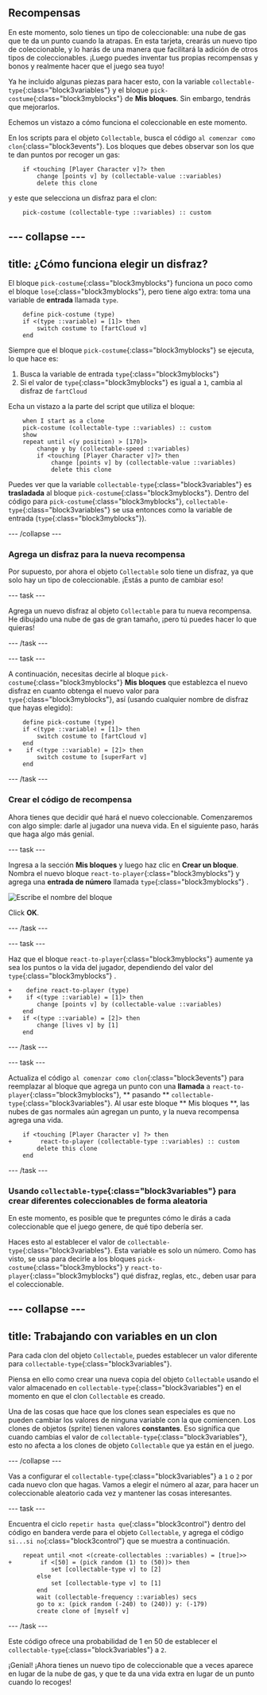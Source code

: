 ## Recompensas

En este momento, solo tienes un tipo de coleccionable: una nube de gas que te da un punto cuando la atrapas. En esta tarjeta, crearás un nuevo tipo de coleccionable, y lo harás de una manera que facilitará la adición de otros tipos de coleccionables. ¡Luego puedes inventar tus propias recompensas y bonos y realmente hacer que el juego sea tuyo!

Ya he incluido algunas piezas para hacer esto, con la variable `collectable-type`{:class="block3variables"} y el bloque `pick-costume`{:class="block3myblocks"} de **Mis bloques**. Sin embargo, tendrás que mejorarlos.

Echemos un vistazo a cómo funciona el coleccionable en este momento.

En los scripts para el objeto `Collectable`, busca el código `al comenzar como clon`{:class="block3events"}. Los bloques que debes observar son los que te dan puntos por recoger un gas:

```blocks3
    if <touching [Player Character v]?> then
        change [points v] by (collectable-value ::variables)
        delete this clone
```

y este que selecciona un disfraz para el clon:

```blocks3
    pick-costume (collectable-type ::variables) :: custom
```

--- collapse ---
---
title: ¿Cómo funciona elegir un disfraz?
---

El bloque `pick-costume`{:class="block3myblocks"} funciona un poco como el bloque `lose`{:class="block3myblocks"}, pero tiene algo extra: toma una variable de **entrada** llamada `type`.

```blocks3
    define pick-costume (type)
    if <(type ::variable) = [1]> then
        switch costume to [fartCloud v]
    end
```

Siempre que el bloque `pick-costume`{:class="block3myblocks"} se ejecuta, lo que hace es:

 1. Busca la variable de entrada `type`{:class="block3myblocks"}
 1. Si el valor de `type`{:class="block3myblocks"} es igual a `1`, cambia al disfraz de `fartCloud`

Echa un vistazo a la parte del script que utiliza el bloque:

```blocks3
    when I start as a clone
    pick-costume (collectable-type ::variables) :: custom
    show
    repeat until <(y position) > [170]>
        change y by (collectable-speed ::variables)
        if <touching [Player Character v]?> then
            change [points v] by (collectable-value ::variables)
            delete this clone
```

Puedes ver que la variable `collectable-type`{:class="block3variables"} es **trasladada** al bloque `pick-costume`{:class="block3myblocks"}. Dentro del código para `pick-costume`{:class="block3myblocks"}, `collectable-type`{:class="block3variables"} se usa entonces como la variable de entrada (`type`{:class="block3myblocks"}).

--- /collapse ---

### Agrega un disfraz para la nueva recompensa

Por supuesto, por ahora el objeto `Collectable` solo tiene un disfraz, ya que solo hay un tipo de coleccionable. ¡Estás a punto de cambiar eso!

--- task ---

Agrega un nuevo disfraz al objeto `Collectable` para tu nueva recompensa. He dibujado una nube de gas de gran tamaño, ¡pero tú puedes hacer lo que quieras!

--- /task ---

--- task ---

A continuación, necesitas decirle al bloque `pick-costume`{:class="block3myblocks"} **Mis bloques** que establezca el nuevo disfraz en cuanto obtenga el nuevo valor para `type`{:class="block3myblocks"}, así \(usando cualquier nombre de disfraz que hayas elegido\):

```blocks3
    define pick-costume (type)
    if <(type ::variable) = [1]> then
        switch costume to [fartCloud v]
    end
+    if <(type ::variable) = [2]> then
        switch costume to [superFart v]
    end
```

--- /task ---

### Crear el código de recompensa

Ahora tienes que decidir qué hará el nuevo coleccionable. Comenzaremos con algo simple: darle al jugador una nueva vida. En el siguiente paso, harás que haga algo más genial.

--- task ---

Ingresa a la sección **Mis bloques** y luego haz clic en **Crear un bloque**. Nombra el nuevo bloque `react-to-player`{:class="block3myblocks"} y agrega una **entrada de número** llamada `type`{:class="block3myblocks"} .

![Escribe el nombre del bloque](images/powerupMakeName.png)

Click **OK**.

--- /task ---

--- task ---

Haz que el bloque `react-to-player`{:class="block3myblocks"} aumente ya sea los puntos o la vida del jugador, dependiendo del valor del `type`{:class="block3myblocks"} .

```blocks3
+    define react-to-player (type)
+    if <(type ::variable) = [1]> then
        change [points v] by (collectable-value ::variables)
    end
+   if <(type ::variable) = [2]> then
        change [lives v] by [1]
    end
```

--- /task ---

--- task ---

Actualiza el código `al comenzar como clon`{:class="block3events"} para reemplazar al bloque que agrega un punto con una **llamada** a `react-to-player`{:class="block3myblocks"}, ** pasando ** `collectable-type`{:class="block3variables"}. Al usar este bloque ** Mis bloques **, las nubes de gas normales aún agregan un punto, y la nueva recompensa agrega una vida.

```blocks3
    if <touching [Player Character v] ?> then
+        react-to-player (collectable-type ::variables) :: custom
        delete this clone
    end
```

--- /task ---

### Usando `collectable-type`{:class="block3variables"} para crear diferentes coleccionables de forma aleatoria

En este momento, es posible que te preguntes cómo le dirás a cada coleccionable que el juego genere, de qué tipo debería ser.

Haces esto al establecer el valor de `collectable-type`{:class="block3variables"}. Esta variable es solo un número. Como has visto, se usa para decirle a los bloques `pick-costume`{:class="block3myblocks"} y `react-to-player`{:class="block3myblocks"} qué disfraz, reglas, etc., deben usar para el coleccionable.

--- collapse ---
---
title: Trabajando con variables en un clon
---

Para cada clon del objeto `Collectable`, puedes establecer un valor diferente para `collectable-type`{:class="block3variables"}.

Piensa en ello como crear una nueva copia del objeto `Collectable` usando el valor almacenado en `collectable-type`{:class="block3variables"} en el momento en que el clon `Collectable` es creado.

Una de las cosas que hace que los clones sean especiales es que no pueden cambiar los valores de ninguna variable con la que comiencen. Los clones de objetos (sprite) tienen valores **constantes**. Eso significa que cuando cambias el valor de `collectable-type`{:class="block3variables"}, esto no afecta a los clones de objeto `Collectable` que ya están en el juego.

--- /collapse ---

Vas a configurar el `collectable-type`{:class="block3variables"} a ` 1 ` o ` 2 ` por cada nuevo clon que hagas. Vamos a elegir el número al azar, para hacer un coleccionable aleatorio cada vez y mantener las cosas interesantes.

--- task ---

Encuentra el ciclo `repetir hasta que`{:class="block3control"} dentro del código en bandera verde para el objeto `Collectable`, y agrega el código `si...si no`{:class="block3control"} que se muestra a continuación.

```blocks3
    repeat until <not <(create-collectables ::variables) = [true]>>
+        if <[50] = (pick random (1) to (50))> then
            set [collectable-type v] to [2]
        else
            set [collectable-type v] to [1]
        end
        wait (collectable-frequency ::variables) secs
        go to x: (pick random (-240) to (240)) y: (-179)
        create clone of [myself v]
```

--- /task ---

Este código ofrece una probabilidad de 1 en 50 de establecer el `collectable-type`{:class="block3variables"} a ` 2 `.

¡Genial! ¡Ahora tienes un nuevo tipo de coleccionable que a veces aparece en lugar de la nube de gas, y que te da una vida extra en lugar de un punto cuando lo recoges!
